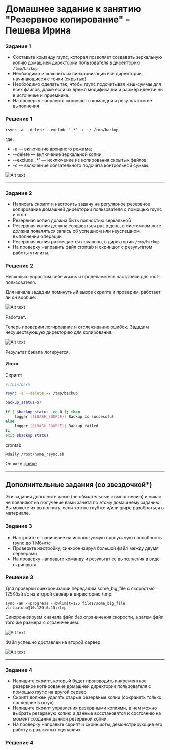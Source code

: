 # Домашнее задание к занятию "Резервное копирование" - Пешева Ирина


### Задание 1

- Составьте команду rsync, которая позволяет создавать зеркальную копию домашней директории пользователя в директорию `/tmp/backup`
- Необходимо исключить из синхронизации все директории, начинающиеся с точки (скрытые)
- Необходимо сделать так, чтобы rsync подсчитывал хэш-суммы для всех файлов, даже если их время модификации и размер идентичны в источнике и приемнике.
- На проверку направить скриншот с командой и результатом ее выполнения

### Решение 1

```
rsync -a --delete --exclude '.*' -c ~/ /tmp/backup
```

где:
- -a — включение архивного режима;
- --delete — включение зеркальной копии;
- --exclude '.*' — исключение из копирования скрытых файлов;
- -с — включение обязательного подсчёта контрольной суммы.

![Alt text](img/1.png)

---
### Задание 2

- Написать скрипт и настроить задачу на регулярное резервное копирование домашней директории пользователя с помощью rsync и cron.
- Резервная копия должна быть полностью зеркальной
- Резервная копия должна создаваться раз в день, в системном логе должна появляться запись об успешном или неуспешном выполнении операции
- Резервная копия размещается локально, в директории `/tmp/backup`
- На проверку направить файл crontab и скриншот с результатом работы утилиты.

### Решение 2

Несколько упростим себе жизнь и проделаем все настройки для root-пользователя.

Для начала зададим поминутный вызов скрипта и проверим, работает ли он вообще:

![Alt text](img/2.png)

Работает.

Теперь проверим логирование и отслеживание ошибок. Зададим несуществующую директорию для копирования:

![Alt text](img/3.png)

Результат бэкапа логируется.

#### Итого

Скрипт:

```bash
#!/bin/bash

rsync -a --delete ~/ /tmp/backup

backup_status=$?

if [ $backup_status -eq 0 ]; then
    logger [${BASH_SOURCE}] Backup is successful
else
    logger [${BASH_SOURCE}] Backup failed
fi
exit $backup_status
```

crontab:
```
@daily /root/home_rsync.sh
```
Он же в [файле](10.3.2/root).

---

## Дополнительные задания (со звездочкой*)

Эти задания дополнительные (не обязательные к выполнению) и никак не повлияют на получение вами зачета по этому домашнему заданию. Вы можете их выполнить, если хотите глубже и/или шире разобраться в материале.

### Задание 3

- Настройте ограничение на используемую пропускную способность rsync до 1 Мбит/c
- Проверьте настройку, синхронизируя большой файл между двумя серверами
- На проверку направьте команду и результат ее выполнения в виде скриншота

### Решение 3

Для проверки синхронизации передадим some_big_file с скоростью 125Кбайт/с на второй сервер в директорию /tmp:

```
sync -aW --progress --bwlimit=125 files/some_big_file  virtualubu@10.129.0.15:/tmp
```

Синхронизируем сначала файл без ограничения скорости, а затем файл того же размера с ограничением:

![Alt text](img/4.png)

Файл успешно доставлен на второй сервер:

![Alt text](img/5.png)


---

### Задание 4

- Напишите скрипт, который будет производить инкрементное резервное копирование домашней директории пользователя с помощью rsync на другой сервер
- Скрипт должен удалять старые резервные копии (сохранять только последние 5 штук)
- Напишите скрипт управления резервными копиями, в нем можно выбрать резервную копию и данные восстановятся к состоянию на момент создания данной резервной копии.
- На проверку направьте скрипт и скриншоты, демонстрирующие его работу в различных сценариях.

### Решение 4


